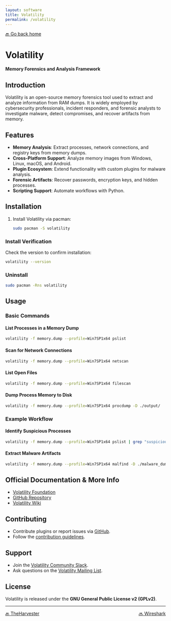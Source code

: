 ```yaml
---
layout: software
title: Volatility
permalink: /volatility
---
```


[🔙 Go back home](/owlArchRepo/)

# Volatility  
**Memory Forensics and Analysis Framework**

## Introduction  
Volatility is an open-source memory forensics tool used to extract and analyze information from RAM dumps. It is widely employed by cybersecurity professionals, incident responders, and forensic analysts to investigate malware, detect compromises, and recover artifacts from memory.

## Features  
- **Memory Analysis**: Extract processes, network connections, and registry keys from memory dumps.  
- **Cross-Platform Support**: Analyze memory images from Windows, Linux, macOS, and Android.  
- **Plugin Ecosystem**: Extend functionality with custom plugins for malware analysis.  
- **Forensic Artifacts**: Recover passwords, encryption keys, and hidden processes.  
- **Scripting Support**: Automate workflows with Python.  

## Installation  

1. Install Volatility via pacman:  
   ```sh  
   sudo pacman -S volatility  
   ```  

### Install Verification  
Check the version to confirm installation:  
```sh  
volatility --version  
```  

### Uninstall  
```sh  
sudo pacman -Rns volatility  
```  

## Usage  

### Basic Commands  

#### List Processes in a Memory Dump  
```sh  
volatility -f memory.dump --profile=Win7SP1x64 pslist  
```  

#### Scan for Network Connections  
```sh  
volatility -f memory.dump --profile=Win7SP1x64 netscan  
```  

#### List Open Files  
```sh  
volatility -f memory.dump --profile=Win7SP1x64 filescan  
```  

#### Dump Process Memory to Disk  
```sh  
volatility -f memory.dump --profile=Win7SP1x64 procdump -D ./output/  
```  

### Example Workflow  

#### Identify Suspicious Processes  
```sh  
volatility -f memory.dump --profile=Win7SP1x64 pslist | grep "suspicious_process"  
```  

#### Extract Malware Artifacts  
```sh  
volatility -f memory.dump --profile=Win7SP1x64 malfind -D ./malware_dumps/  
```  

## Official Documentation & More Info  
- [Volatility Foundation](https://www.volatilityfoundation.org/)  
- [GitHub Repository](https://github.com/volatilityfoundation/volatility)  
- [Volatility Wiki](https://github.com/volatilityfoundation/volatility/wiki)  

## Contributing  
- Contribute plugins or report issues via [GitHub](https://github.com/volatilityfoundation/volatility).  
- Follow the [contribution guidelines](https://github.com/volatilityfoundation/volatility/blob/master/CONTRIBUTING.md).  

## Support  
- Join the [Volatility Community Slack](https://volatility.slack.com/).  
- Ask questions on the [Volatility Mailing List](https://lists.volatilityfoundation.org/mailman/listinfo).  

## License  
Volatility is released under the **GNU General Public License v2 (GPLv2)**.  

---

<div style="display: flex; justify-content: space-between;">
  <a href="theharvester">🔙 TheHarvester</a>
  <a href="wireshark">🔜 Wireshark</a>
</div>